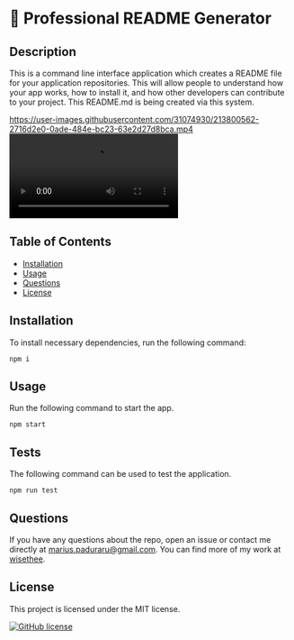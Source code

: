 
# :file_folder: Professional README Generator
## Description
This is a command line interface application which creates a README file for your application repositories. This will allow people to understand how your app works, how to install it, and how other developers can contribute to your project. This README.md is being created via this system.

https://user-images.githubusercontent.com/31074930/213800562-2716d2e0-0ade-484e-bc23-63e2d27d8bca.mp4
![Click to see the video](https://user-images.githubusercontent.com/31074930/213800562-2716d2e0-0ade-484e-bc23-63e2d27d8bca.mp4)

## Table of Contents
* [Installation](#installation)
* [Usage](#usage)
* [Questions](#questions)
* [License](#license)

## Installation
To install necessary dependencies, run the following command:
```
npm i
```
## Usage
Run the following command to start the app.
```
npm start
```
## Tests
The following command can be used to test the application.
```
npm run test
```
## Questions
If you have any questions about the repo, open an issue or contact me directly at marius.paduraru@gmail.com. You can find more of my work at [wisethee](https://github.com/wisethee).
## License
This project is licensed under the MIT license.

[![GitHub license](https://img.shields.io/github/license/Naereen/StrapDown.js.svg)](LICENSE)
